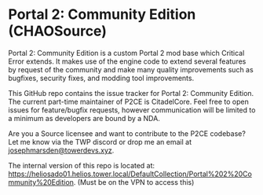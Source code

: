 # Portal 2: Community Edition (CHAOSource)

Portal 2: Community Edition is a custom Portal 2 mod base which Critical Error extends.
It makes use of the engine code to extend several features by request of the community and make many quality improvements such as bugfixes, security fixes, and modding tool improvements.

This GitHub repo contains the issue tracker for Portal 2: Community Edition. The current part-time maintainer of P2CE is CitadelCore.
Feel free to open issues for feature/bugfix requests, however communication will be limited to a minimum as developers are bound by a NDA.

Are you a Source licensee and want to contribute to the P2CE codebase? Let me know via the TWP discord or drop me an email at <josephmarsden@towerdevs.xyz>.

The internal version of this repo is located at:
https://heliosado01.helios.tower.local/DefaultCollection/Portal%202%20Community%20Edition. (Must be on the VPN to access this)
